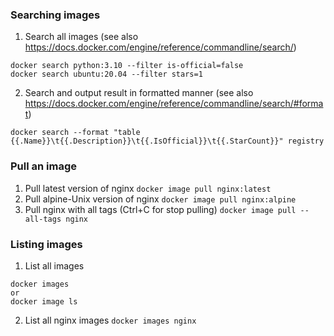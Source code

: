 ### Searching images
1. Search all images (see also https://docs.docker.com/engine/reference/commandline/search/)
```
docker search python:3.10 --filter is-official=false
docker search ubuntu:20.04 --filter stars=1
```
2. Search and output result in formatted manner (see also https://docs.docker.com/engine/reference/commandline/search/#format)
```
docker search --format "table {{.Name}}\t{{.Description}}\t{{.IsOfficial}}\t{{.StarCount}}" registry
```
### Pull an image
1. Pull latest version of nginx
```docker image pull nginx:latest```
2. Pull alpine-Unix version of nginx
```docker image pull nginx:alpine```
3. Pull nginx with all tags (Ctrl+C for stop pulling)
```docker image pull --all-tags nginx```

### Listing images
1. List all images
```
docker images
or
docker image ls
```
2. List all nginx images
```docker images nginx```

